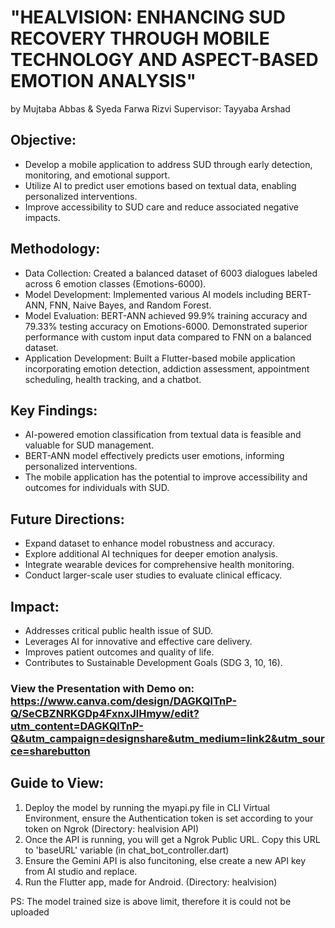 # "HEALVISION: ENHANCING SUD RECOVERY THROUGH MOBILE TECHNOLOGY AND ASPECT-BASED EMOTION ANALYSIS"
by
Mujtaba Abbas & Syeda Farwa Rizvi
Supervisor: Tayyaba Arshad

## Objective:
- Develop a mobile application to address SUD through early detection, monitoring, and emotional support.
- Utilize AI to predict user emotions based on textual data, enabling personalized interventions.
- Improve accessibility to SUD care and reduce associated negative impacts.

## Methodology:
- Data Collection: Created a balanced dataset of 6003 dialogues labeled across 6 emotion classes (Emotions-6000).
- Model Development: Implemented various AI models including BERT-ANN, FNN, Naive Bayes, and Random Forest.
- Model Evaluation: BERT-ANN achieved 99.9% training accuracy and 79.33% testing accuracy on Emotions-6000. Demonstrated superior performance with custom input data compared to FNN on a balanced dataset.
- Application Development: Built a Flutter-based mobile application incorporating emotion detection, addiction assessment, appointment scheduling, health tracking, and a chatbot.

## Key Findings:
- AI-powered emotion classification from textual data is feasible and valuable for SUD management.
- BERT-ANN model effectively predicts user emotions, informing personalized interventions.
- The mobile application has the potential to improve accessibility and outcomes for individuals with SUD.

## Future Directions:
- Expand dataset to enhance model robustness and accuracy.
- Explore additional AI techniques for deeper emotion analysis.
- Integrate wearable devices for comprehensive health monitoring.
- Conduct larger-scale user studies to evaluate clinical efficacy.

## Impact:
- Addresses critical public health issue of SUD.
- Leverages AI for innovative and effective care delivery.
- Improves patient outcomes and quality of life.
- Contributes to Sustainable Development Goals (SDG 3, 10, 16).

### View the Presentation with Demo on: https://www.canva.com/design/DAGKQlTnP-Q/SeCBZNRKGDp4FxnxJlHmyw/edit?utm_content=DAGKQlTnP-Q&utm_campaign=designshare&utm_medium=link2&utm_source=sharebutton 

## Guide to View:
1. Deploy the model by running the myapi.py file in CLI Virtual Environment, ensure the Authentication token is set according to your token on Ngrok (Directory: healvision API) 
2. Once the API is running, you will get a Ngrok Public URL. Copy this URL to 'baseURL' variable (in chat_bot_controller.dart)
3. Ensure the Gemini API is also funcitoning, else create a new API key from AI studio and replace.
4. Run the Flutter app, made for Android. (Directory: healvision)

PS: The model trained size is above limit, therefore it is could not be uploaded

